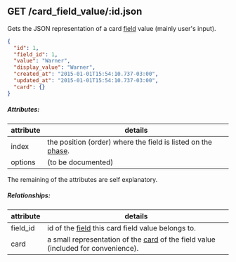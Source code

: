## GET /card_field_value/:id.json

Gets the JSON representation of a card [field]("field.md") value (mainly user's input).

```json
{
  "id": 1,
  "field_id": 1,
  "value": "Warner",
  "display_value": "Warner",
  "created_at": "2015-01-01T15:54:10.737-03:00",
  "updated_at": "2015-01-01T15:54:10.737-03:00",
  "card": {}
}
```
##### Attributes:

| attribute | details |
| -- | -- |
| index | the position (order) where the field is listed on the [phase]("phase.md"). |
| options | (to be documented) |

The remaining of the attributes are self explanatory.

##### Relationships:

| attribute | details |
| -- | -- |
| field_id | id of the [field]("field.md") this card field value belongs to. |
| card | a small representation of the [card](card.md) of the field value (included for convenience). |

